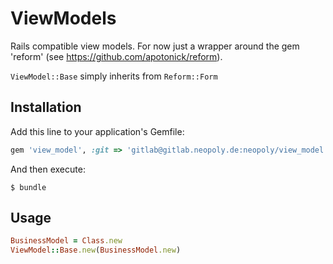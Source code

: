 # ViewModels

Rails compatible view models.
For now just a wrapper around the gem 'reform' (see https://github.com/apotonick/reform).

`ViewModel::Base` simply inherits from `Reform::Form`

## Installation

Add this line to your application's Gemfile:

```ruby
gem 'view_model', :git => 'gitlab@gitlab.neopoly.de:neopoly/view_model.git'
```

And then execute:

    $ bundle

## Usage

```ruby
BusinessModel = Class.new
ViewModel::Base.new(BusinessModel.new)
```
